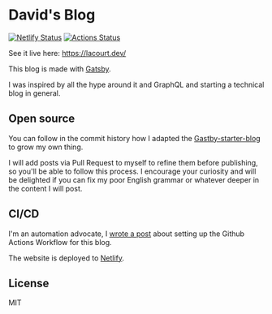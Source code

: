 # David's Blog

[![Netlify Status](https://api.netlify.com/api/v1/badges/72137791-898b-46be-ac68-9e1a5a37a29b/deploy-status)](https://app.netlify.com/sites/infallible-shannon-2d54c6/deploys) [![Actions Status](https://wdp9fww0r9.execute-api.us-west-2.amazonaws.com/production/badge/doppelganger9/blog)](https://github.com/doppelganger9/blog/actions)

See it live here: https://lacourt.dev/

This blog is made with [Gatsby](https://www.gatsbyjs.org/).

I was inspired by all the hype around it and GraphQL and starting a technical blog in general.

## Open source

You can follow in the commit history how I adapted the [Gastby-starter-blog](https://www.gatsbyjs.org/starters/gatsbyjs/gatsby-starter-blog/) to grow my own thing.

I will add posts via Pull Request to myself to refine them before publishing, so you'll be able to follow this process.
I encourage your curiosity and will be delighted if you can fix my poor English grammar or whatever deeper in the content I will post.

## CI/CD

I'm an automation advocate, I [wrote a post](https://lacourt.dev/2019/03/06/) about setting up the Github Actions Workflow for this blog.

The website is deployed to [Netlify](https://www.netlify.com).

## License

MIT
